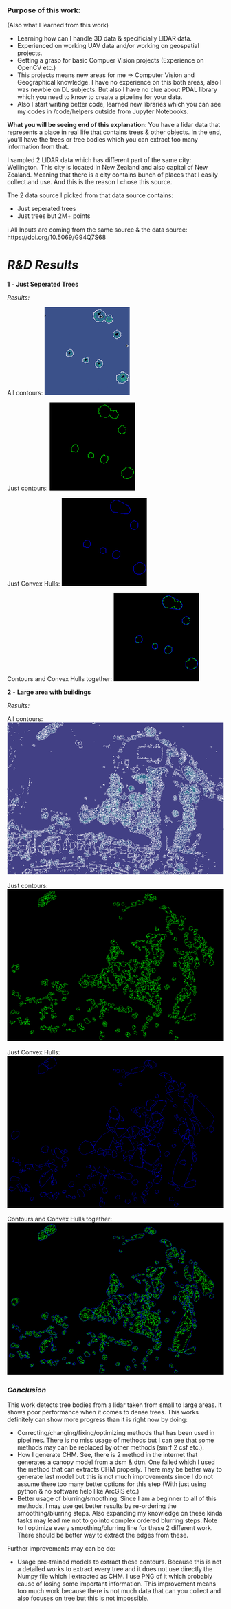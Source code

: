 ### Purpose of this work:

(Also what I learned from this work)

- Learning how can I handle 3D data & specificially LIDAR data.
- Experienced on working UAV data and/or working on geospatial projects.
- Getting a grasp for basic Compuer Vision projects (Experience on OpenCV etc.)
- This projects means new areas for me ⇒ Computer Vision and Geographical knowledge. I have no experience on this both areas, also I was newbie on DL subjects. But also I have no clue about PDAL library which you need to know to create a pipeline for your data.
- Also I start writing better code, learned new libraries which you can see my codes in /code/helpers outside from Jupyter Notebooks.

**What you will be seeing end of this explanation**: You have a lidar data that represents a place in real life that contains trees & other objects. In the end, you’ll have the trees or tree bodies which you can extract too many information from that.

I sampled 2 LIDAR data which has different part of the same city: Wellington. This city is located in New Zealand and also capital of New Zealand. Meaning that there is a city contains bunch of places that I easily collect and use. And this is the reason I chose this source. 

The 2 data source I picked from that data source contains:

- Just seperated trees
- Just trees but 2M+ points

<aside>
ℹ️ All Inputs are coming from the same source & the data source: https://doi.org/10.5069/G94Q7S68

</aside>

# *R&D Results*

**1** - **Just Seperated Trees**

*Results:*

All contours:
![AllContours](https://github.com/metin-yat/Geospatial-Lidar-Project/blob/master/final-results/just%20seperated%20trees/all_contours.png)

Just contours:
![JustContours](https://github.com/metin-yat/Geospatial-Lidar-Project/blob/master/final-results/just%20seperated%20trees/just_contours.png)

Just Convex Hulls:
![JustHulls](https://github.com/metin-yat/Geospatial-Lidar-Project/blob/master/final-results/just%20seperated%20trees/just_hulls.png)

Contours and Convex Hulls together:
![Contours&Hulls](https://github.com/metin-yat/Geospatial-Lidar-Project/blob/master/final-results/just%20seperated%20trees/hulls_%26_contours.png)



**2** -  **Large area with buildings**

*Results:*

All contours:
![AllContours](https://github.com/metin-yat/Geospatial-Lidar-Project/blob/master/final-results/large%20area/all_contours.png)

Just contours:
![JustContours](https://github.com/metin-yat/Geospatial-Lidar-Project/blob/master/final-results/large%20area/just_contours.png)

Just Convex Hulls:
![JustHulls](https://github.com/metin-yat/Geospatial-Lidar-Project/blob/master/final-results/large%20area/just_hulls.png)

Contours and Convex Hulls together:
![Contours&Hulls](https://github.com/metin-yat/Geospatial-Lidar-Project/blob/master/final-results/large%20area/hulls_%26_contours.png)


### *Conclusion*

This work detects tree bodies from a lidar taken from small to large areas. It shows poor performance when it comes to dense trees. This works definitely can show more progress than it is right now by doing:

- Correcting/changing/fixing/optimizing methods that has been used in pipelines. There is no miss usage of methods but I can see that some methods may can be replaced by other methods (smrf 2 csf etc.).
- How I generate CHM. See, there is 2 method in the internet that generates a canopy model from a dsm & dtm. One failed which I used the method that can extracts CHM properly. There may be better way to generate last model but this is not much improvements since I do not assume there too many better options for this step (With just using python & no software help like ArcGIS etc.)
- Better usage of blurring/smoothing. Since I am a beginner to all of this methods, I may use get better results by re-ordering the smoothing/blurring steps. Also expanding my knowledge on these kinda tasks may lead me not to go into complex ordered blurring steps.
Note to I optimize every smoothing/blurring line for these 2 different work. There should be better way to extract the edges from these.

Further improvements may can be do:

- Usage pre-trained models to extract these contours. Because this is not a detailed works to extract every tree and it does not use directly the Numpy file which I extracted as CHM. I use PNG of it which probably cause of losing some important information. This improvement means too much work because there is not much data that can you collect and also focuses on tree but this is not impossible.
